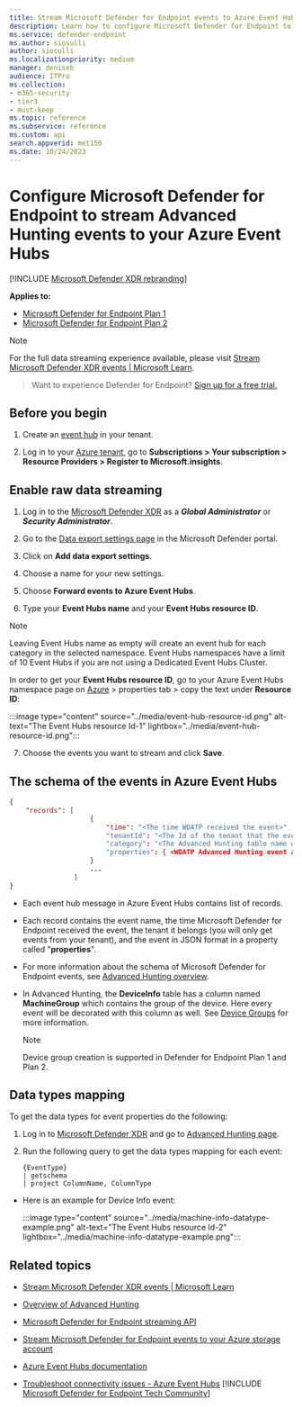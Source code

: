 ```yaml
---
title: Stream Microsoft Defender for Endpoint events to Azure Event Hubs
description: Learn how to configure Microsoft Defender for Endpoint to stream Advanced Hunting events to your Event Hubs.
ms.service: defender-endpoint
ms.author: siosulli
author: siosulli
ms.localizationpriority: medium
manager: deniseb
audience: ITPro
ms.collection: 
- m365-security
- tier3
- must-keep
ms.topic: reference
ms.subservice: reference
ms.custom: api
search.appverid: met150
ms.date: 10/24/2023
---
```


# Configure Microsoft Defender for Endpoint to stream Advanced Hunting events to your Azure Event Hubs

[!INCLUDE [Microsoft Defender XDR rebranding](../../includes/microsoft-defender.md)]

**Applies to:**

- [Microsoft Defender for Endpoint Plan 1](https://go.microsoft.com/fwlink/p/?linkid=2154037)
- [Microsoft Defender for Endpoint Plan 2](https://go.microsoft.com/fwlink/p/?linkid=2154037)

> [!NOTE]
> For the full data streaming experience available, please visit [Stream Microsoft Defender XDR events | Microsoft Learn](/microsoft-365/security/defender/streaming-api).

> Want to experience Defender for Endpoint? [Sign up for a free trial.](https://signup.microsoft.com/create-account/signup?products=7f379fee-c4f9-4278-b0a1-e4c8c2fcdf7e&ru=https://aka.ms/MDEp2OpenTrial?ocid=docs-wdatp-configuresiem-abovefoldlink)

## Before you begin

1. Create an [event hub](/azure/event-hubs/) in your tenant.

2. Log in to your [Azure tenant](https://ms.portal.azure.com/), go to **Subscriptions > Your subscription > Resource Providers > Register to Microsoft.insights**.

## Enable raw data streaming

1. Log in to the [Microsoft Defender XDR](https://security.microsoft.com) as a ***Global Administrator*** or ***Security Administrator***.

2. Go to the [Data export settings page](https://security.microsoft.com/securitysettings/defender/raw_data_export) in the Microsoft Defender portal.

3. Click on **Add data export settings**.

4. Choose a name for your new settings.

5. Choose **Forward events to Azure Event Hubs**.

6. Type your **Event Hubs name** and your **Event Hubs resource ID**.

> [!NOTE]
> Leaving Event Hubs name as empty will create an event hub for each category in the selected namespace. Event Hubs namespaces have a limit of 10 Event Hubs if you are not using a Dedicated Event Hubs Cluster.

   In order to get your **Event Hubs resource ID**, go to your Azure Event Hubs namespace page on [Azure](https://ms.portal.azure.com/) > properties tab \> copy the text under **Resource ID**:

   :::image type="content" source="../media/event-hub-resource-id.png" alt-text="The Event Hubs resource Id-1" lightbox="../media/event-hub-resource-id.png":::

7. Choose the events you want to stream and click **Save**.

## The schema of the events in Azure Event Hubs

```json
{
    "records": [
                    {
                        "time": "<The time WDATP received the event>"
                        "tenantId": "<The Id of the tenant that the event belongs to>"
                        "category": "<The Advanced Hunting table name with 'AdvancedHunting-' prefix>"
                        "properties": { <WDATP Advanced Hunting event as Json> }
                    }
                    ...
                ]
}
```

- Each event hub message in Azure Event Hubs contains list of records.

- Each record contains the event name, the time Microsoft Defender for Endpoint received the event, the tenant it belongs (you will only get events from your tenant), and the event in JSON format in a property called "**properties**".

- For more information about the schema of Microsoft Defender for Endpoint events, see [Advanced Hunting overview](../advanced-hunting-overview.md).

- In Advanced Hunting, the **DeviceInfo** table has a column named **MachineGroup** which contains the group of the device. Here every event will be decorated with this column as well. See [Device Groups](../machine-groups.md) for more information.
    > [!NOTE]
    > Device group creation is supported in Defender for Endpoint Plan 1 and Plan 2.  

## Data types mapping

To get the data types for event properties do the following:

1. Log in to [Microsoft Defender XDR](https://security.microsoft.com) and go to [Advanced Hunting page](https://security.microsoft.com/hunting-package).

2. Run the following query to get the data types mapping for each event:

   ```kusto
   {EventType}
   | getschema
   | project ColumnName, ColumnType 
   ```

- Here is an example for Device Info event:

  :::image type="content" source="../media/machine-info-datatype-example.png" alt-text="The Event Hubs resource Id-2" lightbox="../media/machine-info-datatype-example.png":::

## Related topics

- [Stream Microsoft Defender XDR events | Microsoft Learn](/microsoft-365/security/defender/streaming-api)

- [Overview of Advanced Hunting](../advanced-hunting-overview.md)
- [Microsoft Defender for Endpoint streaming API](raw-data-export.md)
- [Stream Microsoft Defender for Endpoint events to your Azure storage account](raw-data-export-storage.md)
- [Azure Event Hubs documentation](/azure/event-hubs/)
- [Troubleshoot connectivity issues - Azure Event Hubs](/azure/event-hubs/troubleshooting-guide)
[!INCLUDE [Microsoft Defender for Endpoint Tech Community](../../includes/defender-mde-techcommunity.md)]
